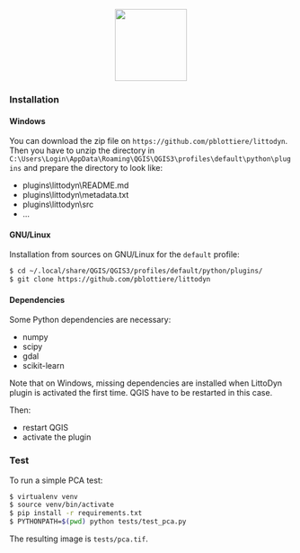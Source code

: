 <p align="center">
  <img src="https://github.com/pblottiere/littodyn/blob/master/logo.png" height="128"/>
</p>

### Installation

#### Windows

You can download the zip file on `https://github.com/pblottiere/littodyn`. Then
you have to unzip the directory in
`C:\Users\Login\AppData\Roaming\QGIS\QGIS3\profiles\default\python\plugins` and
prepare the directory to look like:

- plugins\littodyn\README.md
- plugins\littodyn\metadata.txt
- plugins\littodyn\src
- ...

#### GNU/Linux

Installation from sources on GNU/Linux for the `default` profile:

```` bash
$ cd ~/.local/share/QGIS/QGIS3/profiles/default/python/plugins/
$ git clone https://github.com/pblottiere/littodyn
````

#### Dependencies

Some Python dependencies are necessary:

- numpy
- scipy
- gdal
- scikit-learn

Note that on Windows, missing dependencies are installed when LittoDyn plugin
is activated the first time. QGIS have to be restarted in this case.

Then:

- restart QGIS
- activate the plugin


### Test

To run a simple PCA test:

```` bash
$ virtualenv venv
$ source venv/bin/activate
$ pip install -r requirements.txt
$ PYTHONPATH=$(pwd) python tests/test_pca.py
````

The resulting image is `tests/pca.tif`.
